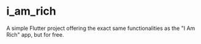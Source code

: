 # i_am_rich

A simple Flutter project offering the exact same functionalities as the "I Am Rich" app, but for free.
